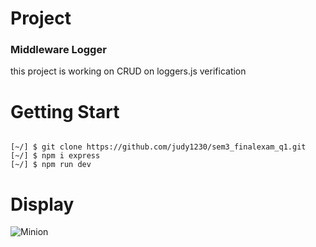 # Project
<h3>Middleware Logger</h3>
this project is working on CRUD on loggers.js verification

# Getting Start
<pre><code>
[~/] $ git clone https://github.com/judy1230/sem3_finalexam_q1.git
[~/] $ npm i express
[~/] $ npm run dev
</pre></code>
# Display
![Minion](https://upload.cc/i1/2019/08/06/IjdOaG.gif)


